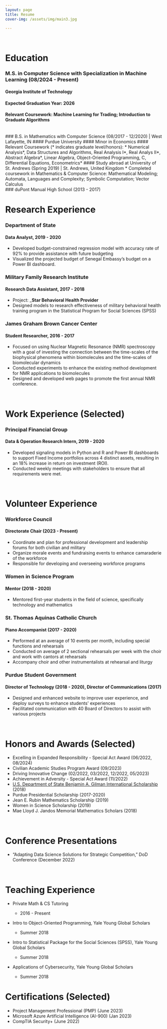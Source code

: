 ```yaml
---
layout: page
title: Resume
cover-img: /assets/img/main3.jpg

---
```


<br/>


# Education
### M.S. in Computer Science with Specialization in Machine Learning (08/2024 - Present)
#### Georgia Institute of Technology
#### Expected Graduation Year: 2026
#### Relevant Coursework: Machine Learning for Trading; Introduction to Graduate Algorithms
<br/>
### B.S. in Mathematics with Computer Science (08/2017 - 12/2020) | West Lafayette, IN
#### Purdue University
#### Minor in Economics
#### Relevant Coursework (* indicates graduate level/honors): 
* Numerical Analysis*, Data Structures and Algorithms, Real Analysis I*, Real Analys II*, Abstract Algebra*, Linear Algebra, Object-Oriented Programming, C, Differential Equations, Econometrics*
#### Study abroad at University of St. Andrews (Spring 2019) | St. Andrews, United Kingdom
* Completed coursework in Mathematics & Computer Science: Mathematical Modeling; Automata, Languages and Complexity; Symbolic Computation; Vector Calculus
<br/>
### duPont Manual High School (2013 - 2017)

<br/>

# Research Experience
### Department of State
#### Data Analyst, 2019 - 2020
* Developed budget-constrained regression model with accuracy rate of 92% to provide assistance with future budgeting
* Visualized the projected budget of Senegal Embassy’s budget on a Power BI dashboard.

### Military Family Research Institute
#### Research Data Assistant, 2017 - 2018
*  Project: _**Star Behavioral Health Provider**
*  Designed models to research effectiveness of military behavioral health training program in the Statistical Program for Social Sciences (SPSS)

### James Graham Brown Cancer Center
#### Student Researcher, 2016 - 2017
* Focused on using Nuclear Magnetic Resonance (NMR) spectroscopy with a goal of investing the connection between the time-scales of the biophysical phenomena within biomolecules and the time-scales of biomolecular dynamics
* Conducted experiments to enhance the existing method development for NMR applications to biomolecules
* Designed and developed web pages to promote the first annual NMR conference. 

<br/>

# Work Experience (Selected)
### Principal Financial Group
#### Data & Operation Research Intern, 2019 - 2020
* Developed signaling models in Python and R and Power BI dashboards to support Fixed Income portfolios across 4 distinct assets, resulting in an 18% increase in return on investment (ROI).
* Conducted weekly meetings with stakeholders to ensure that all requirements were met. 

<br/>

# Volunteer Experience
### Workforce Council
#### Directorate Chair (2023 - Present)
* Coordinate and plan for professional development and leadership forums for both civilian and military
* Organize morale events and fundraising events to enhance camaraderie of the workforce
* Responsible for developing and overseeing workforce programs

### Women in Science Program
#### Mentor (2018 - 2020)
* Mentored first-year students in the field of science, specifically technology and mathematics

### St. Thomas Aquinas Catholic Church
#### Piano Accompanist (2017 - 2020)
* Performed at an average of 10 events per month, including special functions and rehearsals
* Conducted on average of 2 sectional rehearsals per week with the choir and work with cantors at rehearsals
* Accompany choir and other instrumentalists at rehearsal and liturgy

### Purdue Student Government
#### Director of Technology (2018 - 2020), Director of Communications (2017)
* Designed and enhanced website to improve user experience, and deploy surveys to enhance students' experiences 
* Facilitated communication with 40 Board of Directors to assist with various projects

<br/>

# Honors and Awards (Selected)
*	Excelling in Expanded Responsibility - Special Act Award (06/2022, 08/2024)
* Civilian Academic Studies Program Award (09/2023)
* Driving Innovative Change (02/2022, 03/2022, 12/2022, 05/2023)
*	Achievement in Adversity - Special Act Award (11/2022)
* [U.S. Department of State Benjamin A. Gilman International Scholarship](https://www.purdue.edu/niso/scholars/Lee,%20Sue%2019gl.php) (2018) 
* Purdue Presidential Scholarship (2017-2020)
* Jean E. Rubin Mathematics Scholarship (2019)
* Women in Science Scholarship (2019)
* Mae Lloyd J. Jandos Memorial Mathematics Scholars (2018)

<br/>

# Conference Presentations
* “Adapting Data Science Solutions for Strategic Competition,” DoD Conference (December 2022)
  
<br/>

# Teaching Experience
* Private Math & CS Tutoring
  * 2016 - Present
    
* Intro to Object-Oriented Programming, Yale Young Global Scholars
  * Summer 2018

* Intro to Statistical Package for the Social Sciences (SPSS), Yale Young Global Scholars
  * Summer 2018

* Applications of Cybersecurity, Yale Young Global Scholars
  * Summer 2018

# Certifications (Selected)
* Project Management Professional (PMP) (June 2023)
* Microsoft Azure Artificial Intelligence (AI-900) (Jan 2023)
*  CompTIA Security+ (June 2022)
  

